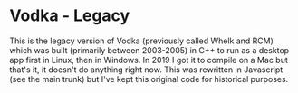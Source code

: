 # Vodka - Legacy

This is the legacy version of Vodka (previously called Whelk and RCM) which was built (primarily between 2003-2005) in C++ to run as a desktop app first in Linux, then in Windows. In 2019 I got it to compile on a Mac but that's it, it doesn't do anything right now. This was rewritten in Javascript (see the main trunk) but I've kept this original code for historical purposes.

